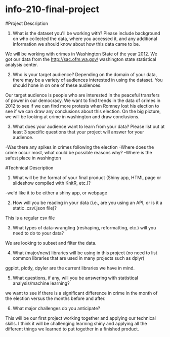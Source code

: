 # info-210-final-project

#Project Description

1. What is the dataset you'll be working with?  Please include background on who collected the data, where you accessed it, and any additional information we should know about how this data came to be.

  We will be working with crimes in Washington State of the year 2012. We got our data from the http://sac.ofm.wa.gov/ washington
  state statistical analysis center.

2. Who is your target audience?  Depending on the domain of your data, there may be a variety of audiences interested in using the dataset.  You should hone in on one of these audiences.

  Our target audience is people who are interested in the peaceful transfers of power in our democracy. We want to find trends in the data
  of crimes in 2012 to see if we can find more protests when Romney lost his election to see if we can draw any conclusions about this
  election. On the big picture, we will be looking at crime in washington and draw conclusions.
  
3. What does your audience want to learn from your data?  Please list out at least 3 specific questions that your project will answer for your audience.

  -Was there any spikes in crimes following the election
  -Where does the crime occur most, what could be possible reasons why?
  -Where is the safest place in washington

#Technical Description

1. What will be the format of your final product (Shiny app, HTML page or slideshow compiled with KnitR, etc.)?

  -we'd like it to be either a shiny app, or webpage

2. How will you be reading in your data (i.e., are you using an API, or is it a static .csv/.json file)?

  This is a regular csv file

3. What types of data-wrangling (reshaping, reformatting, etc.) will you need to do to your data?

  We are looking to subset and filter the data.

4. What (major/new) libraries will be using in this project (no need to list common libraries that are used in many projects such as dplyr)

  ggplot, plotly, dpyler are the current libraries we have in mind.
  
5. What questions, if any, will you be answering with statistical analysis/machine learning?

  we want to see if there is a significant difference in crime in the month of the election versus the months before and after.
  
6. What major challenges do you anticipate? 

  This will be our first project working together and applying our technical skills. I think it will be challenging learning shiny and 
  applying all the different things we learned to put together in a finished product.
